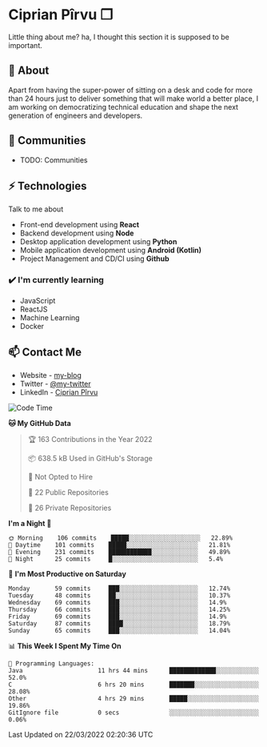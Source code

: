# Ciprian Pîrvu ❐

Little thing about me? ha, I thought this section it is supposed to be important.

## 🧐 About

Apart from having the super-power of sitting on a desk and code for more than 24 hours just to deliver something that will make world a better place, I am working on democratizing technical education and shape the next generation of engineers and developers.

## 👯 Communities

-   TODO: Communities

## ⚡ Technologies

Talk to me about

-   Front-end development using **React**
-   Backend development using **Node**
-   Desktop application development using **Python**
-   Mobile application development using **Android (Kotlin)**
-   Project Management and CD/CI using **Github**

### ✔️ I'm currently learning

-   JavaScript
-   ReactJS
-   Machine Learning
-   Docker

## 📫 Contact Me

-   Website - [my-blog]()
-   Twitter - [@my-twitter]()
-   LinkedIn - [Ciprian Pîrvu](https://www.linkedin.com/in/p%C3%AErvu-ciprian-cristian-4415991b1/)

<!--START_SECTION:waka-->
![Code Time](http://img.shields.io/badge/Code%20Time-1%2C065%20hrs%2028%20mins-blue)

**🐱 My GitHub Data** 

> 🏆 163 Contributions in the Year 2022
 > 
> 📦 638.5 kB Used in GitHub's Storage 
 > 
> 🚫 Not Opted to Hire
 > 
> 📜 22 Public Repositories 
 > 
> 🔑 26 Private Repositories  
 > 
**I'm a Night 🦉** 

```text
🌞 Morning    106 commits    █████░░░░░░░░░░░░░░░░░░░░   22.89% 
🌆 Daytime    101 commits    █████░░░░░░░░░░░░░░░░░░░░   21.81% 
🌃 Evening    231 commits    ████████████░░░░░░░░░░░░░   49.89% 
🌙 Night      25 commits     █░░░░░░░░░░░░░░░░░░░░░░░░   5.4%

```
📅 **I'm Most Productive on Saturday** 

```text
Monday       59 commits     ███░░░░░░░░░░░░░░░░░░░░░░   12.74% 
Tuesday      48 commits     ██░░░░░░░░░░░░░░░░░░░░░░░   10.37% 
Wednesday    69 commits     ███░░░░░░░░░░░░░░░░░░░░░░   14.9% 
Thursday     66 commits     ███░░░░░░░░░░░░░░░░░░░░░░   14.25% 
Friday       69 commits     ███░░░░░░░░░░░░░░░░░░░░░░   14.9% 
Saturday     87 commits     ████░░░░░░░░░░░░░░░░░░░░░   18.79% 
Sunday       65 commits     ███░░░░░░░░░░░░░░░░░░░░░░   14.04%

```


📊 **This Week I Spent My Time On** 

```text
💬 Programming Languages: 
Java                     11 hrs 44 mins      █████████████░░░░░░░░░░░░   52.0% 
C                        6 hrs 20 mins       ███████░░░░░░░░░░░░░░░░░░   28.08% 
Other                    4 hrs 29 mins       █████░░░░░░░░░░░░░░░░░░░░   19.86% 
GitIgnore file           0 secs              ░░░░░░░░░░░░░░░░░░░░░░░░░   0.06%

```


 Last Updated on 22/03/2022 02:20:36 UTC
<!--END_SECTION:waka-->
